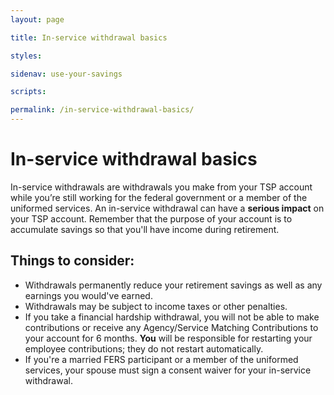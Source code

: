 ```yaml
---
layout: page

title: In-service withdrawal basics

styles:

sidenav: use-your-savings

scripts:

permalink: /in-service-withdrawal-basics/
---
```


# In-service withdrawal basics

In-service withdrawals are withdrawals you make from your TSP account while you’re still working for the federal government or a member of the uniformed services. An in-service withdrawal can have a __serious impact__ on your TSP account. Remember that the purpose of your account is to accumulate savings so that you'll have income during retirement.

## Things to consider:

+ Withdrawals permanently reduce your retirement savings as well as any earnings you would've earned.
+ Withdrawals may be subject to income taxes or other penalties.
+ If you take a financial hardship withdrawal, you will not be able to make contributions or receive any Agency/Service Matching Contributions to your account for 6 months. **You** will be responsible for restarting your employee contributions; they do not restart automatically.
+ If you're a married FERS participant or a member of the uniformed services, your spouse must sign a consent waiver for your in-service withdrawal.


<!-- CONTENT END -->
